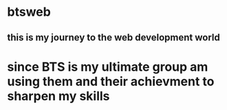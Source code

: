 # btsweb
## this is my journey to the web development world
# since BTS is my ultimate group am using them and their achievment to sharpen my skills
